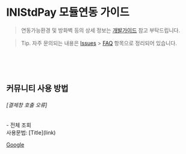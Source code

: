 # INIStdPay 모듈연동 가이드

> 연동가능환경 및 방화벽 등의 상세 정보는 [개발가이드](https://manual.inicis.com/stdpay) 참고 부탁드립니다.

> Tip. 자주 문의되는 내용은 [Issues](https://github.com/ts-inicis/INIStdPay-Manual/issues) > [FAQ](https://github.com/ts-inicis/INIStdPay-Manual/issues) 항목으로 정리되어 있습니다.

<br><br><br>

## 커뮤니티 사용 방법

<h6> [결제창 호출 오류] </h6>
- 전체 조회 <br>
사용문법: [Title](link) <br>

[Google](https://google.com, "google link")
